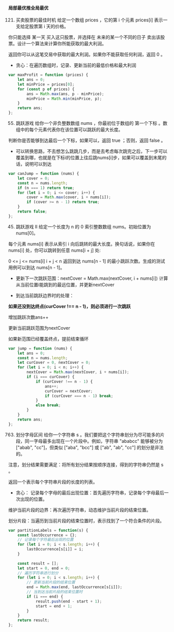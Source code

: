 #### 局部最优推全局最优

121. 买卖股票的最佳时机
给定一个数组 prices ，它的第 i 个元素 prices[i] 表示一支给定股票第 i 天的价格。

你只能选择 某一天 买入这只股票，并选择在 未来的某一个不同的日子 卖出该股票。设计一个算法来计算你所能获取的最大利润。

返回你可以从这笔交易中获取的最大利润。如果你不能获取任何利润，返回 0 。
- 贪心：在遍历数组时，记录、更新当前的最低价格和最大利润
```js
var maxProfit = function (prices) {
    let ans = 0;
    let minPrice = prices[0];
    for (const p of prices) {
        ans = Math.max(ans, p - minPrice);
        minPrice = Math.min(minPrice, p);
    }
    return ans;
};
```
55. 跳跃游戏
给你一个非负整数数组 nums ，你最初位于数组的 第一个下标 。数组中的每个元素代表你在该位置可以跳跃的最大长度。

判断你是否能够到达最后一个下标，如果可以，返回 true ；否则，返回 false 。

- 可以转换思路，不去想怎么跳跳几步，而是去考虑每次跳完之后，下一步可以覆盖到哪，也就是在下标i的位置上往后跳nums[i]步，如果可以覆盖到末尾的话，说明可以到达
```js
var canJump = function (nums) {
    let cover = 0;
    const n = nums.length;
    if (n === 1) return true;
    for (let i = 0; i <= cover; i++) {
        cover = Math.max(cover, i + nums[i]);
        if (cover >= n - 1) return true;
    }
    return false;
};
```

45. 跳跃游戏 II
给定一个长度为 n 的 0 索引整数数组 nums。初始位置为 nums[0]。

每个元素 nums[i] 表示从索引 i 向后跳转的最大长度。换句话说，如果你在 nums[i] 处，你可以跳转到任意 nums[i + j] 处:

0 <= j <= nums[i] 
i + j < n
返回到达 nums[n - 1] 的最小跳跃次数。生成的测试用例可以到达 nums[n - 1]。

- 更新下一次跳跃范围：nextCover = Math.max(nextCover, i + nums[i])
计算从当前位置i能跳到的最远位置，并更新nextCover

- 到达当前跳跃边界时的处理：

**如果还没到达终点(curCover !== n - 1)，则必须进行一次跳跃**

增加跳跃次数ans++

更新当前跳跃范围为nextCover

如果新范围已经覆盖终点，提前结束循环

```js
var jump = function (nums) {
    let ans = 0;
    const n = nums.length;
    let curCover = 0, nextCover = 0;
    for (let i = 0; i < n; i++) {
        nextCover = Math.max(nextCover, i + nums[i]);
        if (i === curCover) {
            if (curCover !== n - 1) {
                ans++;
                curCover = nextCover;
                if (curCover === n - 1) break; 
            }
            else break;
        }
    }
    return ans;
};
```

763. 划分字母区间
给你一个字符串 s 。我们要把这个字符串划分为尽可能多的片段，同一字母最多出现在一个片段中。例如，字符串 "ababcc" 能够被分为 ["abab", "cc"]，但类似 ["aba", "bcc"] 或 ["ab", "ab", "cc"] 的划分是非法的。

注意，划分结果需要满足：将所有划分结果按顺序连接，得到的字符串仍然是 s 。

返回一个表示每个字符串片段的长度的列表。

- 贪心：
记录每个字母的最后出现位置：首先遍历字符串，记录每个字母最后一次出现的位置。

维护当前片段的边界：再次遍历字符串，动态维护当前片段的结束位置。

划分片段：当遍历到当前片段的结束位置时，表示找到了一个符合条件的片段。

```js
var partitionLabels = function(s) {
    const lastOccurrence = {};
    // 记录每个字符最后出现的位置
    for (let i = 0; i < s.length; i++) {
        lastOccurrence[s[i]] = i;
    }
    
    const result = [];
    let start = 0, end = 0;
    // 遍历字符串进行划分
    for (let i = 0; i < s.length; i++) {
        // 更新当前片段的结束位置
        end = Math.max(end, lastOccurrence[s[i]]);
        // 当到达当前片段的结束位置时
        if (i === end) {
            result.push(end - start + 1);
            start = end + 1;
        }
    }
    return result;
};
```
